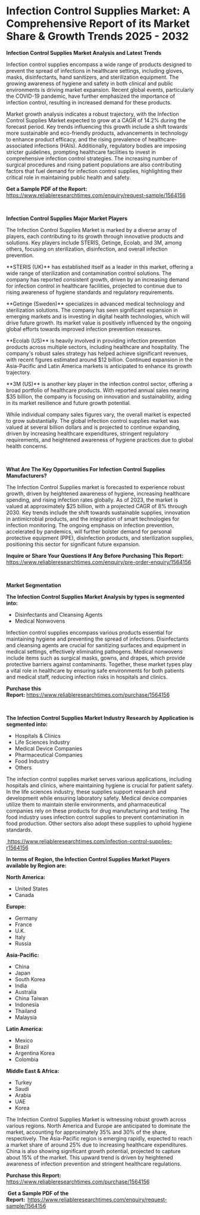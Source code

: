 <p><h1>Infection Control Supplies Market: A Comprehensive Report of its Market Share & Growth Trends 2025 - 2032</h1></p><p><strong>Infection Control Supplies Market Analysis and Latest Trends</strong></p>
<p><p>Infection control supplies encompass a wide range of products designed to prevent the spread of infections in healthcare settings, including gloves, masks, disinfectants, hand sanitizers, and sterilization equipment. The growing awareness of hygiene and safety in both clinical and public environments is driving market expansion. Recent global events, particularly the COVID-19 pandemic, have further emphasized the importance of infection control, resulting in increased demand for these products.</p><p>Market growth analysis indicates a robust trajectory, with the Infection Control Supplies Market expected to grow at a CAGR of 14.2% during the forecast period. Key trends influencing this growth include a shift towards more sustainable and eco-friendly products, advancements in technology to enhance product efficacy, and the rising prevalence of healthcare-associated infections (HAIs). Additionally, regulatory bodies are imposing stricter guidelines, prompting healthcare facilities to invest in comprehensive infection control strategies. The increasing number of surgical procedures and rising patient populations are also contributing factors that fuel demand for infection control supplies, highlighting their critical role in maintaining public health and safety.</p></p>
<p><strong>Get a Sample PDF of the Report:&nbsp;</strong> <a href="https://www.reliableresearchtimes.com/enquiry/request-sample/1564156?utm_campaign=3227&utm_medium=2&utm_source=Github&utm_content=ia&utm_term=13042025&utm_id=infection-control-supplies">https://www.reliableresearchtimes.com/enquiry/request-sample/1564156</a></p>
<p>&nbsp;</p>
<p><strong>Infection Control Supplies Major Market Players</strong></p>
<p><p>The Infection Control Supplies Market is marked by a diverse array of players, each contributing to its growth through innovative products and solutions. Key players include STERIS, Getinge, Ecolab, and 3M, among others, focusing on sterilization, disinfection, and overall infection prevention.</p><p>**STERIS (UK)** has established itself as a leader in this market, offering a wide range of sterilization and contamination control solutions. The company has reported consistent growth, driven by an increasing demand for infection control in healthcare facilities, projected to continue due to rising awareness of hygiene standards and regulatory requirements.</p><p>**Getinge (Sweden)** specializes in advanced medical technology and sterilization solutions. The company has seen significant expansion in emerging markets and is investing in digital health technologies, which will drive future growth. Its market value is positively influenced by the ongoing global efforts towards improved infection prevention measures.</p><p>**Ecolab (US)** is heavily involved in providing infection prevention products across multiple sectors, including healthcare and hospitality. The company's robust sales strategy has helped achieve significant revenues, with recent figures estimated around $12 billion. Continued expansion in the Asia-Pacific and Latin America markets is anticipated to enhance its growth trajectory.</p><p>**3M (US)** is another key player in the infection control sector, offering a broad portfolio of healthcare products. With reported annual sales nearing $35 billion, the company is focusing on innovation and sustainability, aiding in its market resilience and future growth potential.</p><p>While individual company sales figures vary, the overall market is expected to grow substantially. The global infection control supplies market was valued at several billion dollars and is projected to continue expanding, driven by increasing healthcare expenditures, stringent regulatory requirements, and heightened awareness of hygiene practices due to global health concerns.</p></p>
<p>&nbsp;</p>
<p><strong>What Are The Key Opportunities For Infection Control Supplies Manufacturers?</strong></p>
<p><p>The Infection Control Supplies market is forecasted to experience robust growth, driven by heightened awareness of hygiene, increasing healthcare spending, and rising infection rates globally. As of 2023, the market is valued at approximately $25 billion, with a projected CAGR of 8% through 2030. Key trends include the shift towards sustainable supplies, innovation in antimicrobial products, and the integration of smart technologies for infection monitoring. The ongoing emphasis on infection prevention, accelerated by pandemics, will further bolster demand for personal protective equipment (PPE), disinfection products, and sterilization supplies, positioning this sector for significant future expansion.</p></p>
<p><strong>Inquire or Share Your Questions If Any Before Purchasing This Report:</strong> <a href="https://www.reliableresearchtimes.com/enquiry/pre-order-enquiry/1564156?utm_campaign=3227&utm_medium=2&utm_source=Github&utm_content=ia&utm_term=13042025&utm_id=infection-control-supplies">https://www.reliableresearchtimes.com/enquiry/pre-order-enquiry/1564156</a></p>
<p>&nbsp;</p>
<p><strong>Market Segmentation</strong></p>
<p><strong>The Infection Control Supplies Market Analysis by types is segmented into:</strong></p>
<p><ul><li>Disinfectants and Cleansing Agents</li><li>Medical Nonwovens</li></ul></p>
<p><p>Infection control supplies encompass various products essential for maintaining hygiene and preventing the spread of infections. Disinfectants and cleansing agents are crucial for sanitizing surfaces and equipment in medical settings, effectively eliminating pathogens. Medical nonwovens include items such as surgical masks, gowns, and drapes, which provide protective barriers against contaminants. Together, these market types play a vital role in healthcare by ensuring safe environments for both patients and medical staff, reducing infection risks in hospitals and clinics.</p></p>
<p><strong>Purchase this Report:&nbsp;</strong><a href="https://www.reliableresearchtimes.com/purchase/1564156?utm_campaign=3227&utm_medium=2&utm_source=Github&utm_content=ia&utm_term=13042025&utm_id=infection-control-supplies">https://www.reliableresearchtimes.com/purchase/1564156</a></p>
<p>&nbsp;</p>
<p><strong>The Infection Control Supplies Market Industry Research by Application is segmented into:</strong></p>
<p><ul><li>Hospitals & Clinics</li><li>Life Sciences Industry</li><li>Medical Device Companies</li><li>Pharmaceutical Companies</li><li>Food Industry</li><li>Others</li></ul></p>
<p><p>The infection control supplies market serves various applications, including hospitals and clinics, where maintaining hygiene is crucial for patient safety. In the life sciences industry, these supplies support research and development while ensuring laboratory safety. Medical device companies utilize them to maintain sterile environments, and pharmaceutical companies rely on these products for drug manufacturing and testing. The food industry uses infection control supplies to prevent contamination in food production. Other sectors also adopt these supplies to uphold hygiene standards.</p></p>
<p><a href="https://www.reliableresearchtimes.com/infection-control-supplies-r1564156?utm_campaign=3227&utm_medium=2&utm_source=Github&utm_content=ia&utm_term=13042025&utm_id=infection-control-supplies">&nbsp;https://www.reliableresearchtimes.com/infection-control-supplies-r1564156</a></p>
<p><strong>In terms of Region, the Infection Control Supplies Market Players available by Region are:</strong></p>
<p>
    <p> <strong> North America: </strong>
        <ul>
            <li>United States</li>
            <li>Canada</li>
        </ul>
        </p> 
    <p> <strong> Europe: </strong>
        <ul>
            <li>Germany</li>
            <li>France</li>
            <li>U.K.</li>
            <li>Italy</li>
            <li>Russia</li>
        </ul>
        </p> 
    <p> <strong> Asia-Pacific: </strong>
        <ul>
            <li>China</li>
            <li>Japan</li>
            <li>South Korea</li>
            <li>India</li>
            <li>Australia</li>
            <li>China Taiwan</li>
            <li>Indonesia</li>
            <li>Thailand</li>
            <li>Malaysia</li>
        </ul>
        </p> 
    <p> <strong> Latin America: </strong>
        <ul>
            <li>Mexico</li>
            <li>Brazil</li>
            <li>Argentina Korea</li>
            <li>Colombia</li>
        </ul>
        </p> 
    <p> <strong> Middle East & Africa: </strong>
        <ul>
            <li>Turkey</li>
            <li>Saudi</li>
            <li>Arabia</li>
            <li>UAE</li>
            <li>Korea</li>
        </ul>
    </p>
    </p>
<p><p>The Infection Control Supplies Market is witnessing robust growth across various regions. North America and Europe are anticipated to dominate the market, accounting for approximately 35% and 30% of the share, respectively. The Asia-Pacific region is emerging rapidly, expected to reach a market share of around 25% due to increasing healthcare expenditures. China is also showing significant growth potential, projected to capture about 15% of the market. This upward trend is driven by heightened awareness of infection prevention and stringent healthcare regulations.</p></p>
<p><strong>Purchase this Report: </strong><a href="https://www.reliableresearchtimes.com/purchase/1564156?utm_campaign=3227&utm_medium=2&utm_source=Github&utm_content=ia&utm_term=13042025&utm_id=infection-control-supplies">https://www.reliableresearchtimes.com/purchase/1564156</a></p>
<p>&nbsp;<strong>Get a Sample PDF of the Report:&nbsp;&nbsp;</strong><a href="https://www.reliableresearchtimes.com/enquiry/request-sample/1564156?utm_campaign=3227&utm_medium=2&utm_source=Github&utm_content=ia&utm_term=13042025&utm_id=infection-control-supplies">https://www.reliableresearchtimes.com/enquiry/request-sample/1564156</a></p>
<p><strong></strong></p>
<p><p></p><p></p><p></p></p>